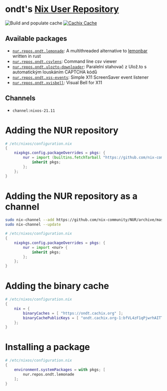 # ondt's [Nix User Repository](https://github.com/nix-community/NUR)

![Build and populate cache](https://github.com/ondt/nur-packages/workflows/Build%20and%20populate%20cache/badge.svg)
[![Cachix Cache](https://img.shields.io/badge/cachix-ondt-blue.svg)](https://ondt.cachix.org)


## Available packages
- [`nur.repos.ondt.lemonade`](https://github.com/Snowlabs/lemonade): A multithreaded alternative to [lemonbar](https://github.com/krypt-n/bar) written in rust
- [`nur.repos.ondt.csvlens`](https://github.com/YS-L/csvlens): Command line csv viewer
- [`nur.repos.ondt.ulozto-downloader`](https://github.com/setnicka/ulozto-downloader): Paralelní stahovač z Ulož.to s automatickým louskáním CAPTCHA kódů
- [`nur.repos.ondt.xss-events`](https://github.com/ondt/xss-events): Simple X11 ScreenSaver event listener
- [`nur.repos.ondt.xvisbell`](https://github.com/ondt/xvisbell): Visual Bell for X11

## Channels
- `channel:nixos-21.11`




# Adding the NUR repository
```nix
# /etc/nixos/configuration.nix
{
    nixpkgs.config.packageOverrides = pkgs: {
        nur = import (builtins.fetchTarball "https://github.com/nix-community/NUR/archive/master.tar.gz") {
            inherit pkgs;
        };
    };
}
```





# Adding the NUR repository as a channel
```sh
sudo nix-channel --add https://github.com/nix-community/NUR/archive/master.tar.gz nur
sudo nix-channel --update
```
```nix
# /etc/nixos/configuration.nix
{
    nixpkgs.config.packageOverrides = pkgs: {
        nur = import <nur> {
            inherit pkgs;
        };
    };
}
```



# Adding the binary cache
```nix
# /etc/nixos/configuration.nix
{
    nix = {
        binaryCaches = [ "https://ondt.cachix.org" ];
        binaryCachePublicKeys = [ "ondt.cachix.org-1:bfVL4zF1qPjwrhAITTRqE7ZHEjNrBkqrb28ffYatMJk=" ];
    };
}
```




# Installing a package
```nix
# /etc/nixos/configuration.nix
{
    environment.systemPackages = with pkgs; [
        nur.repos.ondt.lemonade
    ];
}
```
